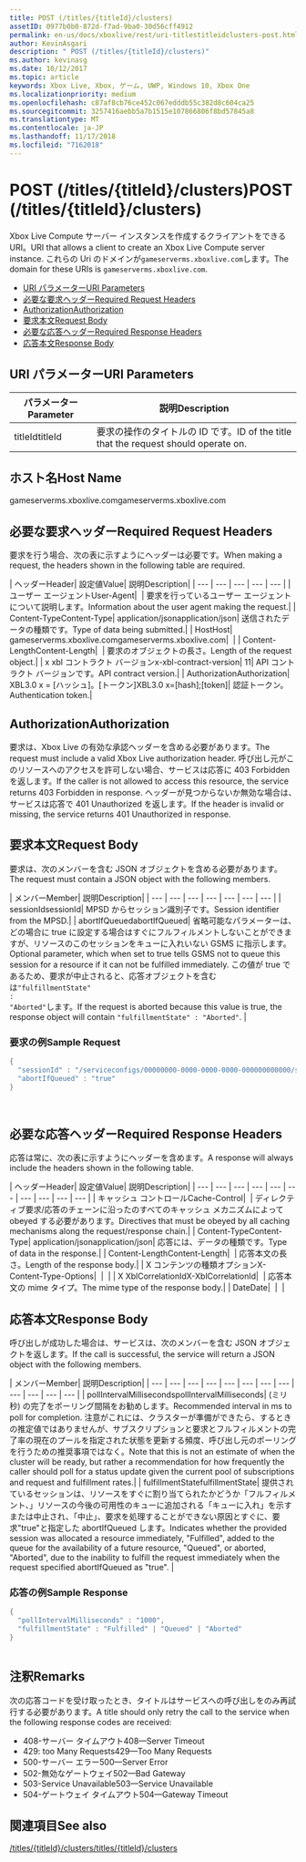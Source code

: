 ```yaml
---
title: POST (/titles/{titleId}/clusters)
assetID: 0977b0b0-872d-f7ad-9ba0-30d56cff4912
permalink: en-us/docs/xboxlive/rest/uri-titlestitleidclusters-post.html
author: KevinAsgari
description: " POST (/titles/{titleId}/clusters)"
ms.author: kevinasg
ms.date: 10/12/2017
ms.topic: article
keywords: Xbox Live, Xbox, ゲーム, UWP, Windows 10, Xbox One
ms.localizationpriority: medium
ms.openlocfilehash: c87af8cb76ce452c067edddb55c382d8c604ca25
ms.sourcegitcommit: 3257416aebb5a7b1515e107866806f8bd57845a8
ms.translationtype: MT
ms.contentlocale: ja-JP
ms.lasthandoff: 11/17/2018
ms.locfileid: "7162018"
---
```

# <a name="post-titlestitleidclusters"></a><span data-ttu-id="c3409-104">POST (/titles/{titleId}/clusters)</span><span class="sxs-lookup"><span data-stu-id="c3409-104">POST (/titles/{titleId}/clusters)</span></span>
<span data-ttu-id="c3409-105">Xbox Live Compute サーバー インスタンスを作成するクライアントをできる URI。</span><span class="sxs-lookup"><span data-stu-id="c3409-105">URI that allows a client to create an Xbox Live Compute server instance.</span></span> <span data-ttu-id="c3409-106">これらの Uri のドメインが`gameserverms.xboxlive.com`します。</span><span class="sxs-lookup"><span data-stu-id="c3409-106">The domain for these URIs is `gameserverms.xboxlive.com`.</span></span>
 
  * [<span data-ttu-id="c3409-107">URI パラメーター</span><span class="sxs-lookup"><span data-stu-id="c3409-107">URI Parameters</span></span>](#ID4EX)
  * [<span data-ttu-id="c3409-108">必要な要求ヘッダー</span><span class="sxs-lookup"><span data-stu-id="c3409-108">Required Request Headers</span></span>](#ID4EGB)
  * [<span data-ttu-id="c3409-109">Authorization</span><span class="sxs-lookup"><span data-stu-id="c3409-109">Authorization</span></span>](#ID4ELD)
  * [<span data-ttu-id="c3409-110">要求本文</span><span class="sxs-lookup"><span data-stu-id="c3409-110">Request Body</span></span>](#ID4EWD)
  * [<span data-ttu-id="c3409-111">必要な応答ヘッダー</span><span class="sxs-lookup"><span data-stu-id="c3409-111">Required Response Headers</span></span>](#ID4EZE)
  * [<span data-ttu-id="c3409-112">応答本文</span><span class="sxs-lookup"><span data-stu-id="c3409-112">Response Body</span></span>](#ID4E5G)
 
<a id="ID4EX"></a>

 
## <a name="uri-parameters"></a><span data-ttu-id="c3409-113">URI パラメーター</span><span class="sxs-lookup"><span data-stu-id="c3409-113">URI Parameters</span></span>
 
| <span data-ttu-id="c3409-114">パラメーター</span><span class="sxs-lookup"><span data-stu-id="c3409-114">Parameter</span></span>| <span data-ttu-id="c3409-115">説明</span><span class="sxs-lookup"><span data-stu-id="c3409-115">Description</span></span>| 
| --- | --- | 
| <span data-ttu-id="c3409-116">titleId</span><span class="sxs-lookup"><span data-stu-id="c3409-116">titleId</span></span>| <span data-ttu-id="c3409-117">要求の操作のタイトルの ID です。</span><span class="sxs-lookup"><span data-stu-id="c3409-117">ID of the title that the request should operate on.</span></span>| 
  
<a id="ID5EG"></a>

 
## <a name="host-name"></a><span data-ttu-id="c3409-118">ホスト名</span><span class="sxs-lookup"><span data-stu-id="c3409-118">Host Name</span></span>

<span data-ttu-id="c3409-119">gameserverms.xboxlive.com</span><span class="sxs-lookup"><span data-stu-id="c3409-119">gameserverms.xboxlive.com</span></span>
 
<a id="ID4EGB"></a>

 
## <a name="required-request-headers"></a><span data-ttu-id="c3409-120">必要な要求ヘッダー</span><span class="sxs-lookup"><span data-stu-id="c3409-120">Required Request Headers</span></span>
 
<span data-ttu-id="c3409-121">要求を行う場合、次の表に示すようにヘッダーは必要です。</span><span class="sxs-lookup"><span data-stu-id="c3409-121">When making a request, the headers shown in the following table are required.</span></span>
 
| <span data-ttu-id="c3409-122">ヘッダー</span><span class="sxs-lookup"><span data-stu-id="c3409-122">Header</span></span>| <span data-ttu-id="c3409-123">設定値</span><span class="sxs-lookup"><span data-stu-id="c3409-123">Value</span></span>| <span data-ttu-id="c3409-124">説明</span><span class="sxs-lookup"><span data-stu-id="c3409-124">Description</span></span>| 
| --- | --- | --- | --- | --- | 
| <span data-ttu-id="c3409-125">ユーザー エージェント</span><span class="sxs-lookup"><span data-stu-id="c3409-125">User-Agent</span></span>|  | <span data-ttu-id="c3409-126">要求を行っているユーザー エージェントについて説明します。</span><span class="sxs-lookup"><span data-stu-id="c3409-126">Information about the user agent making the request.</span></span>| 
| <span data-ttu-id="c3409-127">Content-Type</span><span class="sxs-lookup"><span data-stu-id="c3409-127">Content-Type</span></span>| <span data-ttu-id="c3409-128">application/json</span><span class="sxs-lookup"><span data-stu-id="c3409-128">application/json</span></span>| <span data-ttu-id="c3409-129">送信されたデータの種類です。</span><span class="sxs-lookup"><span data-stu-id="c3409-129">Type of data being submitted.</span></span>| 
| <span data-ttu-id="c3409-130">Host</span><span class="sxs-lookup"><span data-stu-id="c3409-130">Host</span></span>| <span data-ttu-id="c3409-131">gameserverms.xboxlive.com</span><span class="sxs-lookup"><span data-stu-id="c3409-131">gameserverms.xboxlive.com</span></span>|  | 
| <span data-ttu-id="c3409-132">Content-Length</span><span class="sxs-lookup"><span data-stu-id="c3409-132">Content-Length</span></span>|  | <span data-ttu-id="c3409-133">要求のオブジェクトの長さ。</span><span class="sxs-lookup"><span data-stu-id="c3409-133">Length of the request object.</span></span>| 
| <span data-ttu-id="c3409-134">x xbl コントラクト バージョン</span><span class="sxs-lookup"><span data-stu-id="c3409-134">x-xbl-contract-version</span></span>| <span data-ttu-id="c3409-135">1</span><span class="sxs-lookup"><span data-stu-id="c3409-135">1</span></span>| <span data-ttu-id="c3409-136">API コントラクト バージョンです。</span><span class="sxs-lookup"><span data-stu-id="c3409-136">API contract version.</span></span>| 
| <span data-ttu-id="c3409-137">Authorization</span><span class="sxs-lookup"><span data-stu-id="c3409-137">Authorization</span></span>| <span data-ttu-id="c3409-138">XBL3.0 x = [ハッシュ]。[トークン]</span><span class="sxs-lookup"><span data-stu-id="c3409-138">XBL3.0 x=[hash];[token]</span></span>| <span data-ttu-id="c3409-139">認証トークン。</span><span class="sxs-lookup"><span data-stu-id="c3409-139">Authentication token.</span></span>| 
  
<a id="ID4ELD"></a>

 
## <a name="authorization"></a><span data-ttu-id="c3409-140">Authorization</span><span class="sxs-lookup"><span data-stu-id="c3409-140">Authorization</span></span>
 
<span data-ttu-id="c3409-141">要求は、Xbox Live の有効な承認ヘッダーを含める必要があります。</span><span class="sxs-lookup"><span data-stu-id="c3409-141">The request must include a valid Xbox Live authorization header.</span></span> <span data-ttu-id="c3409-142">呼び出し元がこのリソースへのアクセスを許可しない場合、サービスは応答に 403 Forbidden を返します。</span><span class="sxs-lookup"><span data-stu-id="c3409-142">If the caller is not allowed to access this resource, the service returns 403 Forbidden in response.</span></span> <span data-ttu-id="c3409-143">ヘッダーが見つからないか無効な場合は、サービスは応答で 401 Unauthorized を返します。</span><span class="sxs-lookup"><span data-stu-id="c3409-143">If the header is invalid or missing, the service returns 401 Unauthorized in response.</span></span>
  
<a id="ID4EWD"></a>

 
## <a name="request-body"></a><span data-ttu-id="c3409-144">要求本文</span><span class="sxs-lookup"><span data-stu-id="c3409-144">Request Body</span></span>
 
<span data-ttu-id="c3409-145">要求は、次のメンバーを含む JSON オブジェクトを含める必要があります。</span><span class="sxs-lookup"><span data-stu-id="c3409-145">The request must contain a JSON object with the following members.</span></span>
 
| <span data-ttu-id="c3409-146">メンバー</span><span class="sxs-lookup"><span data-stu-id="c3409-146">Member</span></span>| <span data-ttu-id="c3409-147">説明</span><span class="sxs-lookup"><span data-stu-id="c3409-147">Description</span></span>| 
| --- | --- | --- | --- | --- | --- | --- | 
| <span data-ttu-id="c3409-148">sessionId</span><span class="sxs-lookup"><span data-stu-id="c3409-148">sessionId</span></span>| <span data-ttu-id="c3409-149">MPSD からセッション識別子です。</span><span class="sxs-lookup"><span data-stu-id="c3409-149">Session identifier from the MPSD.</span></span>| 
| <span data-ttu-id="c3409-150">abortIfQueued</span><span class="sxs-lookup"><span data-stu-id="c3409-150">abortIfQueued</span></span>| <span data-ttu-id="c3409-151">省略可能なパラメーターは、どの場合に true に設定する場合はすぐにフルフィルメントしないことができますが、リソースのこのセッションをキューに入れいない GSMS に指示します。</span><span class="sxs-lookup"><span data-stu-id="c3409-151">Optional parameter, which when set to true tells GSMS not to queue this session for a resource if it can not be fulfilled immediately.</span></span> <span data-ttu-id="c3409-152">この値が true であるため、要求が中止されると、応答オブジェクトを含むは<code>"fulfillmentState" : "Aborted"</code>します。</span><span class="sxs-lookup"><span data-stu-id="c3409-152">If the request is aborted because this value is true, the response object will contain <code>"fulfillmentState" : "Aborted"</code>.</span></span> | 
 
<a id="ID4ERE"></a>

 
### <a name="sample-request"></a><span data-ttu-id="c3409-153">要求の例</span><span class="sxs-lookup"><span data-stu-id="c3409-153">Sample Request</span></span>
 

```cpp
{
  "sessionId" : "/serviceconfigs/00000000-0000-0000-0000-000000000000/sessiontemplates/quick/session/scott1",
  "abortIfQueued" : "true"
}

      
```

   
<a id="ID4EZE"></a>

 
## <a name="required-response-headers"></a><span data-ttu-id="c3409-154">必要な応答ヘッダー</span><span class="sxs-lookup"><span data-stu-id="c3409-154">Required Response Headers</span></span>
 
<span data-ttu-id="c3409-155">応答は常に、次の表に示すようにヘッダーを含めます。</span><span class="sxs-lookup"><span data-stu-id="c3409-155">A response will always include the headers shown in the following table.</span></span>
 
| <span data-ttu-id="c3409-156">ヘッダー</span><span class="sxs-lookup"><span data-stu-id="c3409-156">Header</span></span>| <span data-ttu-id="c3409-157">設定値</span><span class="sxs-lookup"><span data-stu-id="c3409-157">Value</span></span>| <span data-ttu-id="c3409-158">説明</span><span class="sxs-lookup"><span data-stu-id="c3409-158">Description</span></span>| 
| --- | --- | --- | --- | --- | --- | --- | --- | --- | --- | 
| <span data-ttu-id="c3409-159">キャッシュ コントロール</span><span class="sxs-lookup"><span data-stu-id="c3409-159">Cache-Control</span></span>|  | <span data-ttu-id="c3409-160">ディレクティブ要求/応答のチェーンに沿ったのすべてのキャッシュ メカニズムによって obeyed する必要があります。</span><span class="sxs-lookup"><span data-stu-id="c3409-160">Directives that must be obeyed by all caching mechanisms along the request/response chain.</span></span>| 
| <span data-ttu-id="c3409-161">Content-Type</span><span class="sxs-lookup"><span data-stu-id="c3409-161">Content-Type</span></span>| <span data-ttu-id="c3409-162">application/json</span><span class="sxs-lookup"><span data-stu-id="c3409-162">application/json</span></span>| <span data-ttu-id="c3409-163">応答には、データの種類です。</span><span class="sxs-lookup"><span data-stu-id="c3409-163">Type of data in the response.</span></span>| 
| <span data-ttu-id="c3409-164">Content-Length</span><span class="sxs-lookup"><span data-stu-id="c3409-164">Content-Length</span></span>|  | <span data-ttu-id="c3409-165">応答本文の長さ。</span><span class="sxs-lookup"><span data-stu-id="c3409-165">Length of the response body.</span></span>| 
| <span data-ttu-id="c3409-166">X コンテンツの種類オプション</span><span class="sxs-lookup"><span data-stu-id="c3409-166">X-Content-Type-Options</span></span>|  |  | 
| <span data-ttu-id="c3409-167">X XblCorrelationId</span><span class="sxs-lookup"><span data-stu-id="c3409-167">X-XblCorrelationId</span></span>|  | <span data-ttu-id="c3409-168">応答本文の mime タイプ。</span><span class="sxs-lookup"><span data-stu-id="c3409-168">The mime type of the response body.</span></span>| 
| <span data-ttu-id="c3409-169">Date</span><span class="sxs-lookup"><span data-stu-id="c3409-169">Date</span></span>|  |  | 
  
<a id="ID4E5G"></a>

 
## <a name="response-body"></a><span data-ttu-id="c3409-170">応答本文</span><span class="sxs-lookup"><span data-stu-id="c3409-170">Response Body</span></span>
 
<span data-ttu-id="c3409-171">呼び出しが成功した場合は、サービスは、次のメンバーを含む JSON オブジェクトを返します。</span><span class="sxs-lookup"><span data-stu-id="c3409-171">If the call is successful, the service will return a JSON object with the following members.</span></span>
 
| <span data-ttu-id="c3409-172">メンバー</span><span class="sxs-lookup"><span data-stu-id="c3409-172">Member</span></span>| <span data-ttu-id="c3409-173">説明</span><span class="sxs-lookup"><span data-stu-id="c3409-173">Description</span></span>| 
| --- | --- | --- | --- | --- | --- | --- | --- | --- | --- | --- | --- | 
| <span data-ttu-id="c3409-174">pollIntervalMilliseconds</span><span class="sxs-lookup"><span data-stu-id="c3409-174">pollIntervalMilliseconds</span></span>| <span data-ttu-id="c3409-175">(ミリ秒) の完了をポーリング間隔をお勧めします。</span><span class="sxs-lookup"><span data-stu-id="c3409-175">Recommended interval in ms to poll for completion.</span></span> <span data-ttu-id="c3409-176">注意がこれには、クラスターが準備ができたら、するときの推定値ではありませんが、サブスクリプションと要求とフルフィルメントの完了率の現在のプールを指定された状態を更新する頻度、呼び出し元のポーリングを行うための推奨事項ではなく。</span><span class="sxs-lookup"><span data-stu-id="c3409-176">Note that this is not an estimate of when the cluster will be ready, but rather a recommendation for how frequently the caller should poll for a status update given the current pool of subscriptions and request and fulfillment rates.</span></span>| 
| <span data-ttu-id="c3409-177">fulfillmentState</span><span class="sxs-lookup"><span data-stu-id="c3409-177">fulfillmentState</span></span>| <span data-ttu-id="c3409-178">提供されているセッションは、リソースをすぐに割り当てられたかどうか「フルフィルメント、」リソースの今後の可用性のキューに追加される「キューに入れ」を示すまたは中止され、「中止」、要求を処理することができない原因とすぐに、要求"true"と指定した abortIfQueued します。</span><span class="sxs-lookup"><span data-stu-id="c3409-178">Indicates whether the provided session was allocated a resource immediately, "Fulfilled", added to the queue for the availability of a future resource, "Queued", or aborted, "Aborted", due to the inability to fulfill the request immediately when the request specified abortIfQueued as "true".</span></span> | 
 
<a id="ID4EWH"></a>

 
### <a name="sample-response"></a><span data-ttu-id="c3409-179">応答の例</span><span class="sxs-lookup"><span data-stu-id="c3409-179">Sample Response</span></span>
 

```cpp
{
  "pollIntervalMilliseconds" : "1000",
  "fulfillmentState" : "Fulfilled" | "Queued" | "Aborted"
}
      
```

   
<a id="remarks"></a>

 
## <a name="remarks"></a><span data-ttu-id="c3409-180">注釈</span><span class="sxs-lookup"><span data-stu-id="c3409-180">Remarks</span></span>
 
<span data-ttu-id="c3409-181">次の応答コードを受け取ったとき、タイトルはサービスへの呼び出しをのみ再試行する必要があります。</span><span class="sxs-lookup"><span data-stu-id="c3409-181">A title should only retry the call to the service when the following response codes are received:</span></span>
 
   * <span data-ttu-id="c3409-182">408-サーバー タイムアウト</span><span class="sxs-lookup"><span data-stu-id="c3409-182">408—Server Timeout</span></span>
   * <span data-ttu-id="c3409-183">429: too Many Requests</span><span class="sxs-lookup"><span data-stu-id="c3409-183">429—Too Many Requests</span></span>
   * <span data-ttu-id="c3409-184">500-サーバー エラー</span><span class="sxs-lookup"><span data-stu-id="c3409-184">500—Server Error</span></span>
   * <span data-ttu-id="c3409-185">502-無効なゲートウェイ</span><span class="sxs-lookup"><span data-stu-id="c3409-185">502—Bad Gateway</span></span>
   * <span data-ttu-id="c3409-186">503-Service Unavailable</span><span class="sxs-lookup"><span data-stu-id="c3409-186">503—Service Unavailable</span></span>
   * <span data-ttu-id="c3409-187">504-ゲートウェイ タイムアウト</span><span class="sxs-lookup"><span data-stu-id="c3409-187">504—Gateway Timeout</span></span>
   
<a id="ID4EFBAC"></a>

 
## <a name="see-also"></a><span data-ttu-id="c3409-188">関連項目</span><span class="sxs-lookup"><span data-stu-id="c3409-188">See also</span></span>
 [<span data-ttu-id="c3409-189">/titles/{titleId}/clusters</span><span class="sxs-lookup"><span data-stu-id="c3409-189">/titles/{titleId}/clusters</span></span>](uri-titlestitleidclusters.md)

  